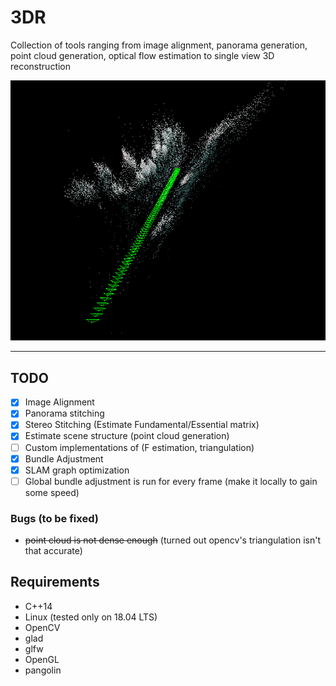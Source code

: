 # 3DR
Collection of tools ranging from image alignment, panorama generation, point cloud generation, optical flow estimation to single view 3D reconstruction

<p align="center"><img width="100%" height="50%" src="imgs/point_cloud.png"/></p>

---
## TODO
- [x] Image Alignment
- [x] Panorama stitching
- [x] Stereo Stitching (Estimate Fundamental/Essential matrix)
- [x] Estimate scene structure (point cloud generation)
- [ ] Custom implementations of (F estimation, triangulation)
- [x] Bundle Adjustment
- [x] SLAM graph optimization
- [ ] Global bundle adjustment is run for every frame (make it locally to gain some speed)

### Bugs (to be fixed)
- ~~point cloud is not dense enough~~ (turned out opencv's triangulation isn't that accurate) 

## Requirements
- C++14
- Linux (tested only on 18.04 LTS)
- OpenCV
- glad
- glfw
- OpenGL
- pangolin
